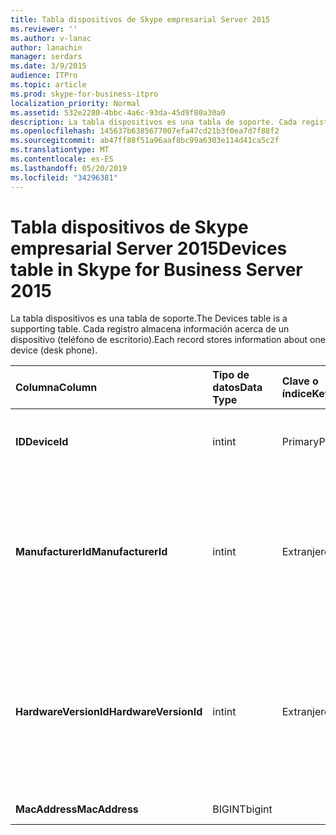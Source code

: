 ```yaml
---
title: Tabla dispositivos de Skype empresarial Server 2015
ms.reviewer: ''
ms.author: v-lanac
author: lanachin
manager: serdars
ms.date: 3/9/2015
audience: ITPro
ms.topic: article
ms.prod: skype-for-business-itpro
localization_priority: Normal
ms.assetid: 532e2280-4bbc-4a6c-93da-45d9f80a30a0
description: La tabla dispositivos es una tabla de soporte. Cada registro almacena información acerca de un dispositivo (teléfono de escritorio).
ms.openlocfilehash: 145637b6385677007efa47cd21b3f0ea7d7f88f2
ms.sourcegitcommit: ab47ff88f51a96aaf8bc99a6303e114d41ca5c2f
ms.translationtype: MT
ms.contentlocale: es-ES
ms.lasthandoff: 05/20/2019
ms.locfileid: "34296381"
---
```

# <a name="devices-table-in-skype-for-business-server-2015"></a><span data-ttu-id="26df8-104">Tabla dispositivos de Skype empresarial Server 2015</span><span class="sxs-lookup"><span data-stu-id="26df8-104">Devices table in Skype for Business Server 2015</span></span>
 
<span data-ttu-id="26df8-105">La tabla dispositivos es una tabla de soporte.</span><span class="sxs-lookup"><span data-stu-id="26df8-105">The Devices table is a supporting table.</span></span> <span data-ttu-id="26df8-106">Cada registro almacena información acerca de un dispositivo (teléfono de escritorio).</span><span class="sxs-lookup"><span data-stu-id="26df8-106">Each record stores information about one device (desk phone).</span></span>
  
|<span data-ttu-id="26df8-107">**Columna**</span><span class="sxs-lookup"><span data-stu-id="26df8-107">**Column**</span></span>|<span data-ttu-id="26df8-108">**Tipo de datos**</span><span class="sxs-lookup"><span data-stu-id="26df8-108">**Data Type**</span></span>|<span data-ttu-id="26df8-109">**Clave o índice**</span><span class="sxs-lookup"><span data-stu-id="26df8-109">**Key/Index**</span></span>|<span data-ttu-id="26df8-110">**Detalles**</span><span class="sxs-lookup"><span data-stu-id="26df8-110">**Details**</span></span>|
|:-----|:-----|:-----|:-----|
|<span data-ttu-id="26df8-111">**ID**</span><span class="sxs-lookup"><span data-stu-id="26df8-111">**DeviceId**</span></span> <br/> |<span data-ttu-id="26df8-112">int</span><span class="sxs-lookup"><span data-stu-id="26df8-112">int</span></span>  <br/> |<span data-ttu-id="26df8-113">Primary</span><span class="sxs-lookup"><span data-stu-id="26df8-113">Primary</span></span>  <br/> |<span data-ttu-id="26df8-114">Número único que identifica esta versión de hardware.</span><span class="sxs-lookup"><span data-stu-id="26df8-114">Unique number identifying this hardware version.</span></span>  <br/> |
|<span data-ttu-id="26df8-115">**ManufacturerId**</span><span class="sxs-lookup"><span data-stu-id="26df8-115">**ManufacturerId**</span></span> <br/> |<span data-ttu-id="26df8-116">int</span><span class="sxs-lookup"><span data-stu-id="26df8-116">int</span></span>  <br/> |<span data-ttu-id="26df8-117">Extranjero</span><span class="sxs-lookup"><span data-stu-id="26df8-117">Foreign</span></span>  <br/> |<span data-ttu-id="26df8-118">Fabricante de este dispositivo.</span><span class="sxs-lookup"><span data-stu-id="26df8-118">Manufacturer of this device.</span></span> <span data-ttu-id="26df8-119">Para obtener más información, consulte la [tabla de fabricantes en Skype empresarial Server 2015](manufacturers.md) .</span><span class="sxs-lookup"><span data-stu-id="26df8-119">See the [Manufacturers table in Skype for Business Server 2015](manufacturers.md) for more information.</span></span> <br/> |
|<span data-ttu-id="26df8-120">**HardwareVersionId**</span><span class="sxs-lookup"><span data-stu-id="26df8-120">**HardwareVersionId**</span></span> <br/> |<span data-ttu-id="26df8-121">int</span><span class="sxs-lookup"><span data-stu-id="26df8-121">int</span></span>  <br/> |<span data-ttu-id="26df8-122">Extranjero</span><span class="sxs-lookup"><span data-stu-id="26df8-122">Foreign</span></span>  <br/> |<span data-ttu-id="26df8-123">Versión de hardware de este dispositivo.</span><span class="sxs-lookup"><span data-stu-id="26df8-123">Hardware version of this device.</span></span> <span data-ttu-id="26df8-124">Para obtener más información, consulte la [tabla HardwareVersions en Skype empresarial Server 2015](hardwareversions.md) .</span><span class="sxs-lookup"><span data-stu-id="26df8-124">See the [HardwareVersions table in Skype for Business Server 2015](hardwareversions.md) for more information.</span></span> <br/> |
|<span data-ttu-id="26df8-125">**MacAddress**</span><span class="sxs-lookup"><span data-stu-id="26df8-125">**MacAddress**</span></span> <br/> |<span data-ttu-id="26df8-126">BIGINT</span><span class="sxs-lookup"><span data-stu-id="26df8-126">bigint</span></span>  <br/> ||<span data-ttu-id="26df8-127">Dirección MAC</span><span class="sxs-lookup"><span data-stu-id="26df8-127">MAC Address</span></span>  <br/> |
   

